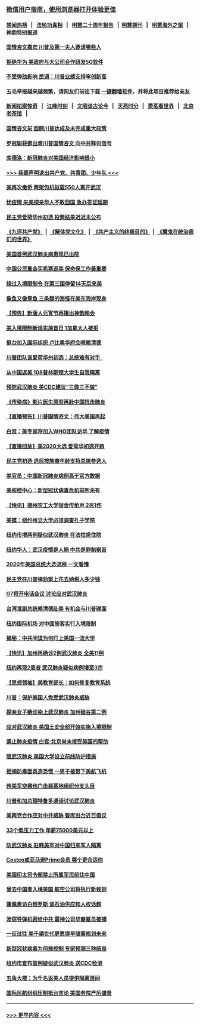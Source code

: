 ### [微信用户指南，使用浏览器打开体验更佳](https://github.com/gfw-breaker/banned-news1/blob/master/indexes/wechat-guide.md?t=0)
#### [禁闻热榜](热点新闻.md?t=0)  &nbsp;&nbsp;|&nbsp;&nbsp; [法轮功真相](https://github.com/gfw-breaker/truth/blob/master/README.md?t=0) &nbsp;&nbsp;|&nbsp;&nbsp; [明慧二十周年报告](https://github.com/gfw-breaker/mh-reports/blob/master/README.md?t=0) &nbsp;&nbsp;|&nbsp;&nbsp;[明慧期刊](https://github.com/gfw-breaker/mh-qikan) &nbsp;&nbsp;|&nbsp;&nbsp; [明慧海外之窗](https://github.com/gfw-breaker/mh-news/blob/master/README.md?t=0) &nbsp;&nbsp;|&nbsp;&nbsp; [神韵特别报道](https://github.com/gfw-breaker/mh-news/blob/master/shenyun.md?t=0)
#### [国情咨文嘉宾 川普及第一夫人邀请哪些人](../pages/nsc412/n11844712.md?t=02050622) 
#### [拒绝华为 美政府与大公司合作研发5G软件](../pages/nsc412/n11844625.md?t=02050622) 
#### [不受弹劾影响 民调：川普业绩支持率创新高](../pages/nsc412/n11844622.md?t=02050622) 
#### 五毛举报越来越频繁，请网友们前往下载 [一键翻墙软件](https://github.com/gfw-breaker/ssr-accounts)，并将此项目推荐给亲友
#### [新闻拍案惊奇](https://github.com/gfw-breaker/banned-news1/blob/master/pages/link4.md) &nbsp;&nbsp;|&nbsp;&nbsp; [江峰时刻](https://github.com/gfw-breaker/banned-news1/blob/master/pages/link4.md) &nbsp;&nbsp;|&nbsp;&nbsp; [文昭谈古论今](https://github.com/gfw-breaker/banned-news1/blob/master/pages/link4.md) &nbsp;&nbsp;|&nbsp;&nbsp; [天亮时分](https://github.com/gfw-breaker/banned-news1/blob/master/pages/link4.md) &nbsp;&nbsp;|&nbsp;&nbsp; [萧茗看世界](https://github.com/gfw-breaker/banned-news1/blob/master/pages/link4.md) &nbsp;&nbsp;|&nbsp;&nbsp; [北京老茶馆](https://github.com/gfw-breaker/banned-news1/blob/master/pages/link4.md) &nbsp;&nbsp;|&nbsp;&nbsp; 
#### [国情咨文前 回顾川普达成及未完成重大政策](../pages/nsc412/n11844581.md?t=02050622) 
#### [罗冠聪获邀出席川普国情咨文 向中共释何信号](../pages/nsc412/n11844355.md?t=02050622) 
#### [库德洛：新冠肺炎对美国经济影响很小](../pages/nsc412/n11844418.md?t=02050622) 
#### [>>> 我要声明退出共产党、共青团、少年队 <<<](https://github.com/begood0513/goodnews/blob/master/quit/letter.md) 
#### [美再次撤侨 两架包机拟载550人离开武汉](../pages/nsc412/n11844407.md?t=02050622) 
#### [忧疫情 来美探亲华人不敢回国 急办签证延期](../pages/nsc412/n11843344.md?t=02050622) 
#### [民主党爱荷华州初选 投票结果迟迟未公布](../pages/nsc412/n11844207.md?t=02050622) 
#### [《九评共产党》](https://github.com/begood0513/9ping.md/blob/master/README.md) &nbsp;|&nbsp; [《解体党文化》](../../../../jtdwh.md/blob/master/README.md)  &nbsp;|&nbsp; [《共产主义的终极目的》](../../../../gczydzjmd.md/blob/master/README.md) &nbsp;|&nbsp; [《魔鬼在统治我们的世界》](../../../../mgztzwmdsj.md/blob/master/README.md) 
#### [美国首例武汉肺炎病患现已出院](../pages/nsc412/n11842740.md?t=02050622) 
#### [中国公民重金买机票返美 保命保工作最重要](../pages/nsc412/n11843282.md?t=02050622) 
#### [绕过入境限制令  在第三国停留14天后来美](../pages/nsc412/n11843341.md?t=02050622) 
#### [像鱼又像章鱼 三条腿的海怪在美东海岸现身](../pages/nsc412/n11843092.md?t=02050622) 
#### [【预告】新唐人元宵节再播出神韵晚会](../pages/nsc412/n11843192.md?t=02050622) 
#### [美入境限制新规实施首日 1加拿大人被拒](../pages/nsc412/n11843058.md?t=02050622) 
#### [挺台加入国际组织 卢比奥华府会唔赖清德](../pages/nsc412/n11843023.md?t=02050622) 
#### [川普团队谈爱荷华州初选：总统难有对手  ](../pages/nsc412/n11842867.md?t=02050622) 
#### [从中国返美 108普林斯顿大学生自我隔离](../pages/nsc412/n11842714.md?t=02050622) 
#### [预防武汉肺炎 美CDC建议“三做三不做”](../pages/nsc412/n11842700.md?t=02050622) 
#### [《传染病》影片医生原型再赴中国抗击肺炎](../pages/nsc412/n11842626.md?t=02050622) 
#### [【直播预告】川普国情咨文：伟大美国再起](../pages/nsc412/n11842079.md?t=02050622) 
#### [白宫：美专家将加入WHO团队访华 了解疫情](../pages/nsc412/n11842198.md?t=02050622) 
#### [【直播回放】美2020大选 爱荷华初选开跑](../pages/nsc412/n11841820.md?t=02050622) 
#### [民主党初选 选民按族裔年龄支持总统参选人](../pages/nsc412/n11842239.md?t=02050622) 
#### [美官员：中国新冠肺炎病例高于官方数据](../pages/nsc412/n11842452.md?t=02050622) 
#### [美疾控中心：新型冠状病毒危机前所未有](../pages/nsc412/n11842406.md?t=02050622) 
#### [【快讯】德州农工大学宿舍传枪声 2死1伤](../pages/nsc412/n11842279.md?t=02050622) 
#### [美媒：纽约州立大学必须调查孔子学院](../pages/nsc412/n11840637.md?t=02050622) 
#### [纽约市增两例疑似武汉肺炎 在法拉盛住院](../pages/nsc412/n11840625.md?t=02050622) 
#### [纽约华人：武汉疫情是人祸 中共是罪魁祸首](../pages/nsc412/n11840631.md?t=02050622) 
#### [2020年美国总统大选流程 一文看懂](../pages/nsc412/n11842056.md?t=02050622) 
#### [民主党在川普弹劾案上花去纳税人多少钱](../pages/nsc412/n11841941.md?t=02050622) 
#### [G7将开电话会议 讨论应对武汉肺炎](../pages/nsc412/n11841658.md?t=02050622) 
#### [台湾准副总统赖清德赴美 有机会与川普碰面](../pages/nsc412/n11841332.md?t=02050622) 
#### [纽约国际机场  对中国旅客实行入境限制](../pages/nsc412/n11840619.md?t=02050622) 
#### [揭秘：中共间谍为何盯上美国一流大学](../pages/nsc412/n11840270.md?t=02050622) 
#### [【快讯】加州再确诊2例武汉肺炎 全美11例](../pages/nsc412/n11840339.md?t=02050622) 
#### [纽约再现2患者 武汉肺炎疑似病例增至3宗](../pages/nsc412/n11840010.md?t=02050622) 
#### [【思想领袖】美教育部长：如何修复教育系统](../pages/nsc412/n11690865.md?t=02050622) 
#### [川普：保护美国人免受武汉肺炎威胁](../pages/nsc412/n11839718.md?t=02050622) 
#### [探亲女子确诊染上武汉肺炎 加州硅谷第二例](../pages/nsc412/n11839784.md?t=02050622) 
#### [应对武汉肺炎 美国土安全部开始实施入境限制](../pages/nsc412/n11839729.md?t=02050622) 
#### [遏止肺炎疫情 白宫:北京尚未接受美国的帮助](../pages/nsc412/n11839660.md?t=02050622) 
#### [阻武汉肺炎 美国大学设立前线防护措施](../pages/nsc412/n11839479.md?t=02050622) 
#### [拒摘防毒面具造恐慌 一男子被带下美航飞机](../pages/nsc412/n11839455.md?t=02050622) 
#### [传美军空袭也门击毙基地组织分支头目](../pages/nsc412/n11839210.md?t=02050622) 
#### [川普和加总理特鲁多通话讨论武汉肺炎](../pages/nsc412/n11839128.md?t=02050622) 
#### [美两党合作应对中共威胁 智库出台近百倡议](../pages/nsc412/n11838437.md?t=02050622) 
#### [33个低压力工作 年薪75000美元以上](../pages/nsc412/n11834441.md?t=02050622) 
#### [防武汉肺炎 驻韩美军对中国归来军人隔离](../pages/nsc412/n11838970.md?t=02050622) 
#### [Costco或亚马逊Prime会员 哪个更合适你](../pages/nsc412/n11834459.md?t=02050622) 
#### [美国印太司令部禁止所属军民前往中国](../pages/nsc412/n11838418.md?t=02050622) 
#### [曾去中国者入境美国 航空公司将执行新规则](../pages/nsc412/n11838375.md?t=02050622) 
#### [蓬佩奥访白俄罗斯 谈石油供应和人权话题](../pages/nsc412/n11838242.md?t=02050622) 
#### [涉窃导弹机密给中共 雷神公司华裔雇员被捕](../pages/nsc412/n11838129.md?t=02050622) 
#### [一反过往 美千禧世代更愿提早储蓄规划未来](../pages/nsc412/n11837601.md?t=02050622) 
#### [新型冠状病毒为何难控制 专家预测三种结局](../pages/nsc412/n11838002.md?t=02050622) 
#### [纽约市宣布首例疑似武汉肺炎 送CDC检测](../pages/nsc412/n11837852.md?t=02050622) 
#### [五角大楼：为千名返美人员提供隔离房间](../pages/nsc412/n11837831.md?t=02050622) 
#### [国际民航组织压制挺台言论 美国务院严厉谴责](../pages/nsc412/n11837791.md?t=02050622) 

----
#### [ >>> 更早内容 <<< ](../indexes/nsc412-earlier.md)
